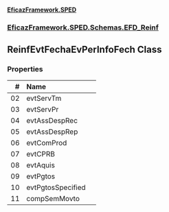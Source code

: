 #### [EficazFramework.SPED](EficazFrameworkSPED.md 'EficazFramework SPED')
### [EficazFramework.SPED.Schemas.EFD_Reinf](EficazFramework.SPED.Schemas.EFD_Reinf.md 'EficazFramework.SPED.Schemas.EFD_Reinf')

## ReinfEvtFechaEvPerInfoFech Class
### Properties

| # | Name | |
| ---: | :--- | :--- |
| 02 | evtServTm |  |
| 03 | evtServPr |  |
| 04 | evtAssDespRec |  |
| 05 | evtAssDespRep |  |
| 06 | evtComProd |  |
| 07 | evtCPRB |  |
| 08 | evtAquis |  |
| 09 | evtPgtos |  |
| 10 | evtPgtosSpecified |  |
| 11 | compSemMovto |  |
